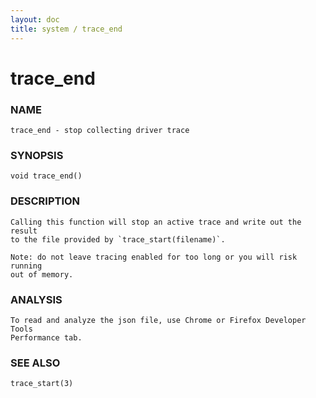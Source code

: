 ```yaml
---
layout: doc
title: system / trace_end
---
```

# trace_end

### NAME

    trace_end - stop collecting driver trace

### SYNOPSIS

    void trace_end()

### DESCRIPTION

    Calling this function will stop an active trace and write out the result
    to the file provided by `trace_start(filename)`.

    Note: do not leave tracing enabled for too long or you will risk running
    out of memory.

### ANALYSIS

    To read and analyze the json file, use Chrome or Firefox Developer Tools
    Performance tab.

### SEE ALSO

    trace_start(3)

